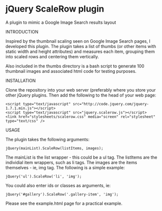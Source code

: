 jQuery ScaleRow plugin
======================

A plugin to mimic a Google Image Search results layout

INTRODUCTION

Inspired by the thumbnail scaling seen on Google Image Search pages, I developed this plugin.  The plugin
takes a list of thumbs (or other items with static width and height attributes) and measures each item,
grouping them into scaled rows and centering them vertically.
 
Also included in the thumbs directory is a bash script to generate 100 thumbnail images and
associated html code for testing purposes.

INSTALLATION

Clone the repository into your web server (preferably where you store your other jQuery plugins. 
Then add the following to the head of your web page:

    <script type="text/javascript" src="http://code.jquery.com/jquery-1.7.1.min.js"></script>
    <script type="text/javascript" src="jquery.scalerow.js"></script>
    <link href="stylesheets/scalerow.css" media="screen" rel="stylesheet" type="text/css" />
  
USAGE

The plugin takes the following arguments:

    jQuery(mainList).ScaleRow(listItems, images);

The mainList is the list wrapper - this could be a ul tag.  The listItems are the individial item wrappers,
such as li tags. The images are the items themselves - ie, img tag.  The following is a simple example:

    jQuery('ul').ScaleRow('li', 'img');
    
You could also enter ids or classes as arguments, ie:

    jQuery('#gallery').ScaleRow('.gallery-item', 'img');

Please see the example.html page for a practical example.
